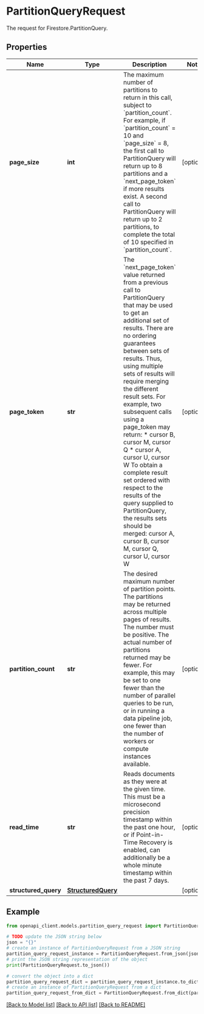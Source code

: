 # PartitionQueryRequest

The request for Firestore.PartitionQuery.

## Properties

Name | Type | Description | Notes
------------ | ------------- | ------------- | -------------
**page_size** | **int** | The maximum number of partitions to return in this call, subject to &#x60;partition_count&#x60;. For example, if &#x60;partition_count&#x60; &#x3D; 10 and &#x60;page_size&#x60; &#x3D; 8, the first call to PartitionQuery will return up to 8 partitions and a &#x60;next_page_token&#x60; if more results exist. A second call to PartitionQuery will return up to 2 partitions, to complete the total of 10 specified in &#x60;partition_count&#x60;. | [optional] 
**page_token** | **str** | The &#x60;next_page_token&#x60; value returned from a previous call to PartitionQuery that may be used to get an additional set of results. There are no ordering guarantees between sets of results. Thus, using multiple sets of results will require merging the different result sets. For example, two subsequent calls using a page_token may return: * cursor B, cursor M, cursor Q * cursor A, cursor U, cursor W To obtain a complete result set ordered with respect to the results of the query supplied to PartitionQuery, the results sets should be merged: cursor A, cursor B, cursor M, cursor Q, cursor U, cursor W | [optional] 
**partition_count** | **str** | The desired maximum number of partition points. The partitions may be returned across multiple pages of results. The number must be positive. The actual number of partitions returned may be fewer. For example, this may be set to one fewer than the number of parallel queries to be run, or in running a data pipeline job, one fewer than the number of workers or compute instances available. | [optional] 
**read_time** | **str** | Reads documents as they were at the given time. This must be a microsecond precision timestamp within the past one hour, or if Point-in-Time Recovery is enabled, can additionally be a whole minute timestamp within the past 7 days. | [optional] 
**structured_query** | [**StructuredQuery**](StructuredQuery.md) |  | [optional] 

## Example

```python
from openapi_client.models.partition_query_request import PartitionQueryRequest

# TODO update the JSON string below
json = "{}"
# create an instance of PartitionQueryRequest from a JSON string
partition_query_request_instance = PartitionQueryRequest.from_json(json)
# print the JSON string representation of the object
print(PartitionQueryRequest.to_json())

# convert the object into a dict
partition_query_request_dict = partition_query_request_instance.to_dict()
# create an instance of PartitionQueryRequest from a dict
partition_query_request_from_dict = PartitionQueryRequest.from_dict(partition_query_request_dict)
```
[[Back to Model list]](../README.md#documentation-for-models) [[Back to API list]](../README.md#documentation-for-api-endpoints) [[Back to README]](../README.md)


